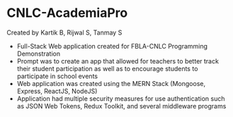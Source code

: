 # CNLC-AcademiaPro
Created by Kartik B, Rijwal S, Tanmay S

- Full-Stack Web application created for FBLA-CNLC Programming Demonstration
- Prompt was to create an app that allowed for teachers to better track their student participation as well as to encourage students to participate in school events
- Web application was created using the MERN Stack (Mongoose, Express, ReactJS, NodeJS)
- Application had multiple security measures for use authentication such as JSON Web Tokens, Redux Toolkit, and several middleware programs

<!-- 
# 🎓 CNLC AcademiaPro - MERN Stack

**CNLC AcademiaPro** is a full-stack web application aimed at streamlining academic administration, providing tools for student management, course tracking, and performance analytics. Built using the MERN stack (MongoDB, Express, React, Node.js), this platform allows institutions to efficiently manage their academic workflows.

## 🚀 Features
- **Student Management**: Add, update, and track student details, courses, and progress.
- **Course Management**: Create, edit, and assign courses to students and instructors.
- **Performance Analytics**: Visualize student performance using real-time data.
- **User Authentication**: Secure login and role-based access for admins, instructors, and students.

## 🛠️ Tech Stack
- **Frontend**: React, Bootstrap, Tailwind CSS
- **Backend**: Node.js, Express.js
- **Database**: MongoDB (Atlas)
- **Authentication**: JWT (JSON Web Tokens)

## 📦 Installation

1. Clone the repository:
   `bash git clone https://github.com/TanMan-CAL/CNLC-AcademiaPro-MERN-Stack.git`

2. Navigate into the project directory:
  `bash
   cd CNLC-AcademiaPro-MERN-Stack`

3. Install dependencies for both client and server:
  `bash
   npm install
   cd client
   npm install`
   
5. Run the application:
   `bash
   npm run dev`
   The server will start at `http://localhost:5000` and the client at `http://localhost:3000`.
## 📋 API Endpoints

### Authentication
- **POST** `/api/auth/login` – User login
- **POST** `/api/auth/register` – New user registration

### Students
- **GET** `/api/students` – Retrieve all students
- **POST** `/api/students` – Add a new student

### Courses
- **GET** `/api/courses` – Retrieve all courses
- **POST** `/api/courses` – Add a new course

## 🙌 Contributors
- **Tanmay Shah** - [TanMan-CAL](https://github.com/TanMan-CAL)
"""
-->
